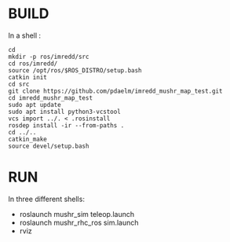 # BUILD

In a shell : 

```
cd
mkdir -p ros/imredd/src
cd ros/imredd/
source /opt/ros/$ROS_DISTRO/setup.bash
catkin init
cd src
git clone https://github.com/pdaelm/imredd_mushr_map_test.git
cd imredd_mushr_map_test
sudo apt update
sudo apt install python3-vcstool
vcs import ../. < .rosinstall 
rosdep install -ir --from-paths .
cd ../..
catkin_make
source devel/setup.bash
```

# RUN 

In three different shells:
- roslaunch mushr_sim teleop.launch
- roslaunch mushr_rhc_ros sim.launch
- rviz
